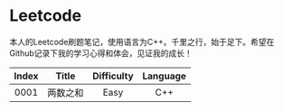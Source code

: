 # Leetcode

本人的Leetcode刷题笔记，使用语言为C++。千里之行，始于足下。希望在Github记录下我的学习心得和体会，见证我的成长！

| Index |  Title   | Difficulty | Language |
| :---: | :------: | :--------: | :------: |
| 0001  | 两数之和 |    Easy    |   C++    |


